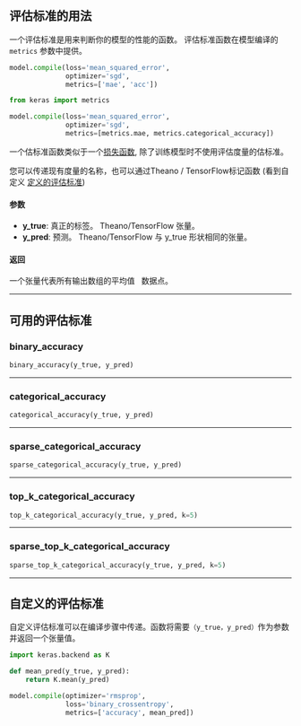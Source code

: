 
## 评估标准的用法

一个评估标准是用来判断你的模型的性能的函数。 评估标准函数在模型编译的 `metrics` 参数中提供。

```python
model.compile(loss='mean_squared_error',
              optimizer='sgd',
              metrics=['mae', 'acc'])
```

```python
from keras import metrics

model.compile(loss='mean_squared_error',
              optimizer='sgd',
              metrics=[metrics.mae, metrics.categorical_accuracy])
```

一个估标准函数类似于一个[损失函数](/losses), 除了训练模型时不使用评估度量的估标准。

您可以传递现有度量的名称，也可以通过Theano / TensorFlow标记函数 (看到自定义 [定义的评估标准](#custom-metrics))
#### 参数
  - __y_true__: 真正的标签。 Theano/TensorFlow 张量。
  - __y_pred__: 预测。 Theano/TensorFlow 与 y_true 形状相同的张量。

#### 返回

  一个张量代表所有输出数组的平均值
  数据点。

----

## 可用的评估标准


### binary_accuracy


```python
binary_accuracy(y_true, y_pred)
```

----

### categorical_accuracy


```python
categorical_accuracy(y_true, y_pred)
```

----

### sparse_categorical_accuracy


```python
sparse_categorical_accuracy(y_true, y_pred)
```

----

### top_k_categorical_accuracy


```python
top_k_categorical_accuracy(y_true, y_pred, k=5)
```

----

### sparse_top_k_categorical_accuracy


```python
sparse_top_k_categorical_accuracy(y_true, y_pred, k=5)
```


----

## 自定义的评估标准

自定义评估标准可以在编译步骤中传递。函数将需要`（y_true，y_pred）`作为参数并返回一个张量值。

```python
import keras.backend as K

def mean_pred(y_true, y_pred):
    return K.mean(y_pred)

model.compile(optimizer='rmsprop',
              loss='binary_crossentropy',
              metrics=['accuracy', mean_pred])
```
